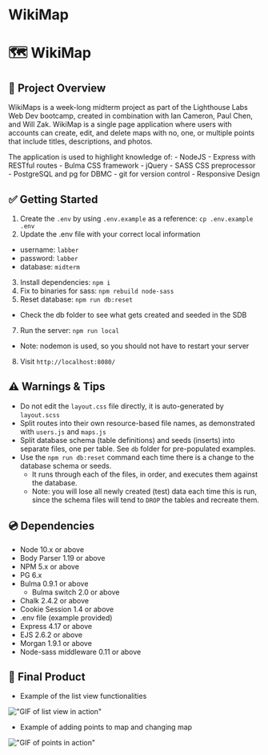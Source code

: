 WikiMap
=========
# 🗺 WikiMap

## 📝 Project Overview

WikiMaps is a week-long midterm project as part of the Lighthouse Labs Web Dev bootcamp, created in combination with Ian Cameron, Paul Chen, and Will Zak. WikiMap is a single page application where users with accounts can create, edit, and delete maps with no, one, or multiple points that include titles, descriptions, and photos. 

The application is used to highlight knowledge of: 
    - NodeJS 
    - Express with RESTful routes 
    - Bulma CSS framework
    - jQuery
    - SASS CSS preprocessor
    - PostgreSQL and pg for DBMC
    - git for version control
    - Responsive Design

## ✅ Getting Started

1. Create the `.env` by using `.env.example` as a reference: `cp .env.example .env`
2. Update the .env file with your correct local information 
  - username: `labber` 
  - password: `labber` 
  - database: `midterm`
3. Install dependencies: `npm i`
4. Fix to binaries for sass: `npm rebuild node-sass`
5. Reset database: `npm run db:reset`
  - Check the db folder to see what gets created and seeded in the SDB
7. Run the server: `npm run local`
  - Note: nodemon is used, so you should not have to restart your server
8. Visit `http://localhost:8080/`

## ⚠️ Warnings & Tips

- Do not edit the `layout.css` file directly, it is auto-generated by `layout.scss`
- Split routes into their own resource-based file names, as demonstrated with `users.js` and `maps.js`
- Split database schema (table definitions) and seeds (inserts) into separate files, one per table. See `db` folder for pre-populated examples. 
- Use the `npm run db:reset` command each time there is a change to the database schema or seeds. 
  - It runs through each of the files, in order, and executes them against the database. 
  - Note: you will lose all newly created (test) data each time this is run, since the schema files will tend to `DROP` the tables and recreate them.

## 💿 Dependencies

- Node 10.x or above
- Body Parser 1.19 or above
- NPM 5.x or above
- PG 6.x
- Bulma 0.9.1 or above
  - Bulma switch 2.0 or above
- Chalk 2.4.2 or above
- Cookie Session 1.4 or above
- .env file (example provided)
- Express 4.17 or above
- EJS 2.6.2 or above
- Morgan 1.9.1 or above
- Node-sass middleware 0.11 or above

## 📸 Final Product

- Example of the list view functionalities 

!["GIF of list view in action"](https://media.giphy.com/media/0mDc3ZidJU0pFivuoz/giphy.gif)

- Example of adding points to map and changing map

!["GIF of points in action"]()


